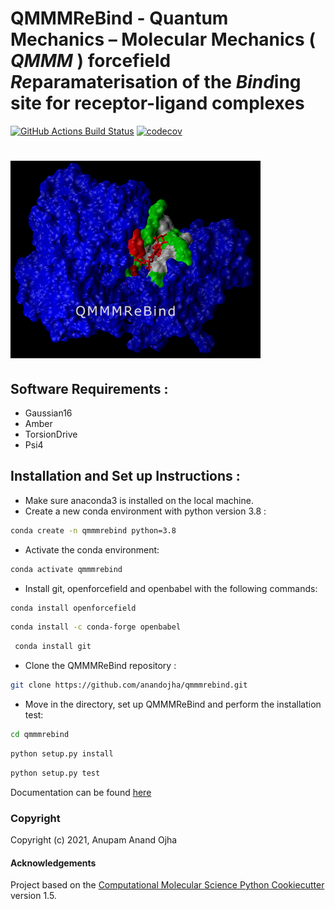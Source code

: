 # QMMMReBind - Quantum Mechanics – Molecular Mechanics ( *QMMM* ) forcefield *Re*paramaterisation of the *Bind*ing site for receptor-ligand complexes

[//]: # (Badges)
[![GitHub Actions Build Status](https://github.com/anandojha/qmmmrebind/workflows/CI/badge.svg)](https://github.com/anandojha/qmmmrebind/actions?query=workflow%3ACI)
[![codecov](https://codecov.io/gh/anandojha/QMMMReBind/branch/master/graph/badge.svg)](https://codecov.io/gh/anandojha/QMMMReBind/branch/master)

# <img src="https://github.com/anandojha/qmmmrebind/blob/main/images/qmmmrebind_logo.jpg" width="400">


## Software Requirements :
* Gaussian16
* Amber
* TorsionDrive
* Psi4

## Installation and Set up Instructions :
* Make sure anaconda3 is installed on the local machine. 
* Create a new conda environment with python version 3.8 :
```bash
conda create -n qmmmrebind python=3.8
```
* Activate the conda environment:
```bash
conda activate qmmmrebind
```
* Install git, openforcefield and openbabel with the following commands:
```bash
conda install openforcefield
```
```bash
conda install -c conda-forge openbabel 
```
```bash
 conda install git
```
* Clone the QMMMReBind repository :
```bash
git clone https://github.com/anandojha/qmmmrebind.git
```
* Move in the directory, set up QMMMReBind and perform the installation test:
```bash
cd qmmmrebind
```
```bash
python setup.py install
```
```bash
python setup.py test 
```

Documentation can be found [here](https://github.com/anandojha/qmmmrebind/blob/main/qmmmrebind/html/parameterize.html)

### Copyright
Copyright (c) 2021, Anupam Anand Ojha
#### Acknowledgements
Project based on the 
[Computational Molecular Science Python Cookiecutter](https://github.com/molssi/cookiecutter-cms) version 1.5.
